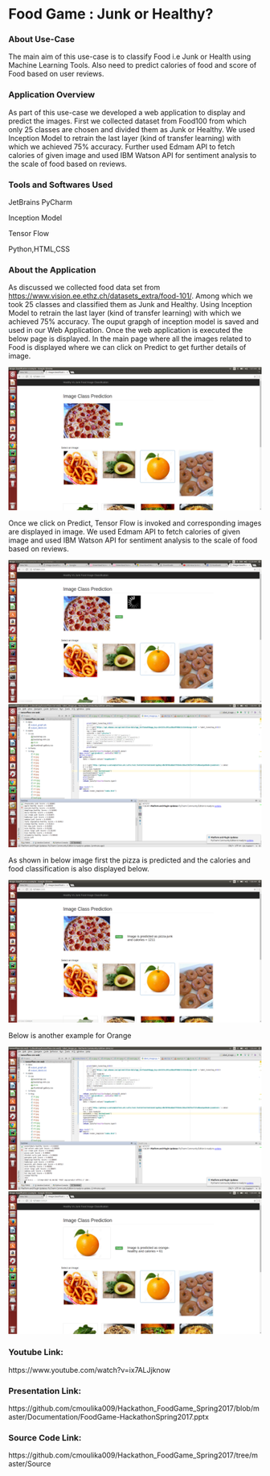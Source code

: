 # Food Game : Junk or Healthy?

<h3>About Use-Case</h3>

The main aim of this use-case is to classify Food i.e Junk or Health using Machine Learning Tools. Also need to predict calories of food and score of Food based on user reviews.

<h3>Application Overview</h3>

As part of this use-case we developed a web application to display and predict the images. First we collected dataset from Food100 from which only 25 classes are chosen and divided them as Junk or Healthy. We used Inception Model to retrain the last layer (kind of transfer learning) with which we achieved 75% accuracy. Further used Edmam API to fetch calories of given image and used IBM Watson API for sentiment analysis to the scale of food based on reviews.

<h3>Tools and Softwares Used</h3>

JetBrains PyCharm

Inception Model

Tensor Flow

Python,HTML,CSS

<h3>About the Application</h3>

As discussed we collected food data set from https://www.vision.ee.ethz.ch/datasets_extra/food-101/. Among which we took 25 classes and classified them as Junk and Healthy. Using Inception Model to retrain the last layer (kind of transfer learning) with which we achieved 75% accuracy. The ouput grapgh of inception model is saved and used in our Web Application. Once the web application is executed the below page is displayed. In the main page where all the images related to Food is displayed where we can click on Predict to get further details of image.  

<img src="https://github.com/cmoulika009/Hackathon_FoodGame_Spring2017/blob/master/Documentation/Images/Home.png">

Once we click on Predict, Tensor Flow is invoked and corresponding images are displayed in image. We used Edmam API to fetch calories of given image and used IBM Watson API for sentiment analysis to the scale of food based on reviews.

<img src="https://github.com/cmoulika009/Hackathon_FoodGame_Spring2017/blob/master/Documentation/Images/PizzaPredict.png">

<img src="https://github.com/cmoulika009/Hackathon_FoodGame_Spring2017/blob/master/Documentation/Images/pizza-code.png">

As shown in below image first the pizza is predicted and the calories and food classification is also displayed below.

<img src="https://github.com/cmoulika009/Hackathon_FoodGame_Spring2017/blob/master/Documentation/Images/Pizza.png">

Below is another example for Orange

<img src="https://github.com/cmoulika009/Hackathon_FoodGame_Spring2017/blob/master/Documentation/Images/Orange-Code.png">

<img src="https://github.com/cmoulika009/Hackathon_FoodGame_Spring2017/blob/master/Documentation/Images/Orange.png">

<h3>Youtube Link:</h3> https://www.youtube.com/watch?v=ix7ALJjknow

<h3>Presentation Link:</h3> https://github.com/cmoulika009/Hackathon_FoodGame_Spring2017/blob/master/Documentation/FoodGame-HackathonSpring2017.pptx

<h3>Source Code Link:</h3> https://github.com/cmoulika009/Hackathon_FoodGame_Spring2017/tree/master/Source


